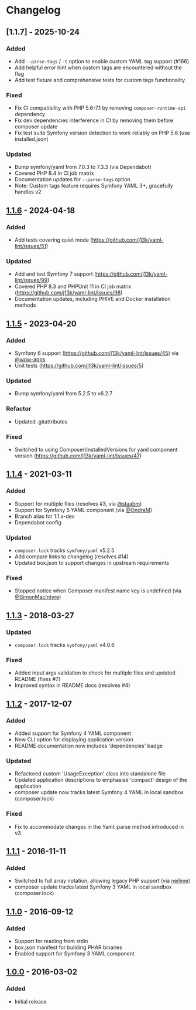 # Changelog

## [1.1.7] - 2025-10-24

### Added

* Add `--parse-tags` / `-t` option to enable custom YAML tag support (#166)
* Add helpful error hint when custom tags are encountered without the flag
* Add test fixture and comprehensive tests for custom tags functionality

### Fixed

* Fix CI compatibility with PHP 5.6-7.1 by removing `composer-runtime-api` dependency
* Fix dev dependencies interference in CI by removing them before composer update
* Fix test suite Symfony version detection to work reliably on PHP 5.6 (use installed.json)

### Updated

* Bump symfony/yaml from 7.0.3 to 7.3.3 (via Dependabot)
* Covered PHP 8.4 in CI job matrix
* Documentation updates for `--parse-tags` option
* Note: Custom tags feature requires Symfony YAML 3+, gracefully handles v2

## [1.1.6] - 2024-04-18

### Added

* Add tests covering quiet mode (https://github.com/j13k/yaml-lint/issues/51)

### Updated

* Add and test Symfony 7 support (https://github.com/j13k/yaml-lint/issues/99)
* Covered PHP 8.3 and PHPUnit 11 in CI job matrix (https://github.com/j13k/yaml-lint/issues/98)
* Documentation updates, including PHIVE and Docker installation methods

## [1.1.5] - 2023-04-20

### Added

- Symfony 6 support (https://github.com/j13k/yaml-lint/issues/45) via [@wow-apps](https://github.com/wow-apps)
- Unit tests (https://github.com/j13k/yaml-lint/issues/5)

### Updated

- Bump symfony/yaml from 5.2.5 to v6.2.7

### Refactor

- Updated .gitattributes

### Fixed

- Switched to using Composer\InstalledVersions for yaml component version (https://github.com/j13k/yaml-lint/issues/47)

## [1.1.4] - 2021-03-11

### Added

- Support for multiple files (resolves #3, via [@staabm](https://github.com/staabm))
- Support for Symfony 5 YAML component (via [@OndraM](https://github.com/OndraM))
- Branch alias for 1.1.x-dev
- Dependabot config

### Updated

- `composer.lock` tracks `symfony/yaml` v5.2.5
- Add compare links to changelog (resolves #14)
- Updated box.json to support changes in upstream requirements

### Fixed

- Stopped notice when Composer manifest name key is undefined (via [@SimonMacIntyre](https://github.com/SimonMacIntyre))

## [1.1.3] - 2018-03-27

### Updated

- `composer.lock` tracks `symfony/yaml` v4.0.6

### Fixed

- Added input args validation to check for multiple files and updated README
  (fixes #7)
- Improved syntax in README docs (resolves #4)

## [1.1.2] - 2017-12-07

### Added

- Added support for Symfony 4 YAML component
- New CLI option for displaying application version
- README documentation now includes 'dependencies' badge

### Updated

- Refactored custom 'UsageException' class into standalone file
- Updated application descriptions to emphasise 'compact' design of the application
- composer update now tracks latest Symfony 4 YAML in local sandbox (composer.lock)

### Fixed

- Fix to accommodate changes in the Yaml::parse method introduced in v3

## [1.1.1] - 2016-11-11

### Added

- Switched to full array notation, allowing legacy PHP support (via [neilime](https://github.com/neilime))
- composer update tracks latest Symfony 3 YAML in local sandbox (composer.lock)

## [1.1.0] - 2016-09-12

### Added

- Support for reading from stdin
- box.json manifest for building PHAR binaries
- Enabled support for Symfony 3 YAML component

## [1.0.0] - 2016-03-02

### Added

- Initial release

[1.0.0]: https://github.com/j13k/yaml-lint/compare/e2142c1..1.0.0

[1.1.0]: https://github.com/j13k/yaml-lint/compare/1.0.0..1.1.0

[1.1.1]: https://github.com/j13k/yaml-lint/compare/1.1.0..1.1.1

[1.1.2]: https://github.com/j13k/yaml-lint/compare/1.1.1..1.1.2

[1.1.3]: https://github.com/j13k/yaml-lint/compare/1.1.2..1.1.3

[1.1.4]: https://github.com/j13k/yaml-lint/compare/1.1.3..1.1.4

[1.1.5]: https://github.com/j13k/yaml-lint/compare/1.1.4..1.1.5

[1.1.6]: https://github.com/j13k/yaml-lint/compare/1.1.5..1.1.6

[1.1.x-dev]: https://github.com/j13k/yaml-lint/compare/1.1.6..HEAD
